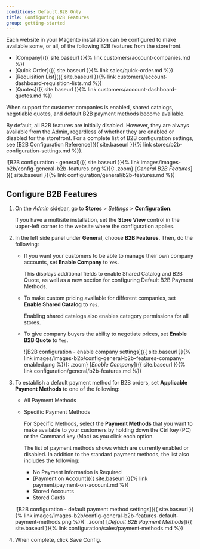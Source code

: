 ```yaml
---
conditions: Default.B2B Only
title: Configuring B2B Features
group: getting-started
---
```


Each website in your Magento installation can be configured to make available some, or all, of the following B2B features from the storefront.

- [Company]({{ site.baseurl }}{% link customers/account-companies.md %})
- [Quick Order]({{ site.baseurl }}{% link sales/quick-order.md %})
- [Requisition List]({{ site.baseurl }}{% link customers/account-dashboard-requisition-lists.md %})
- [Quotes]({{ site.baseurl }}{% link customers/account-dashboard-quotes.md %})

When support for customer companies is enabled, shared catalogs, negotiable quotes, and default B2B payment methods become available.

By default, all B2B features are initially disabled. However, they are always available from the Admin, regardless of whether they are enabled or disabled for the storefront. For a complete list of B2B configuration settings, see [B2B Configuration Reference]({{ site.baseurl }}{% link stores/b2b-configuration-settings.md %}).

![B2B configuration - general]({{ site.baseurl }}{% link images/images-b2b/config-general-b2b-features.png %}){: .zoom}
[_General B2B Features_]({{ site.baseurl }}{% link configuration/general/b2b-features.md %})

## Configure B2B Features

1. On the _Admin_ sidebar, go to **Stores** > _Settings_ > **Configuration**.

    If you have a multisite installation, set the **Store View** control in the upper-left corner to the website where the configuration applies.

1. In the left side panel under **General**, choose **B2B Features**. Then, do the following:

    - If you want your customers to be able to manage their own company accounts, set **Enable Company** to `Yes`.

      This displays additional fields to enable Shared Catalog and B2B Quote, as well as a new section for configuring Default B2B Payment Methods.

    - To make custom pricing available for different companies, set **Enable Shared Catalog** to `Yes`.

      Enabling shared catalogs also enables category permissions for all stores.

    - To give company buyers the ability to negotiate prices, set **Enable B2B Quote** to `Yes`.

      ![B2B configuration - enable company settings]({{ site.baseurl }}{% link images/images-b2b/config-general-b2b-features-company-enabled.png %}){: .zoom}
      [_Enable Company_]({{ site.baseurl }}{% link configuration/general/b2b-features.md %})

1. To establish a default payment method for B2B orders, set **Applicable Payment Methods** to one of the following:

    - All Payment Methods

    - Specific Payment Methods

      For Specific Methods, select the **Payment Methods** that you want to make available to your customers by holding down the Ctrl key (PC) or the Command key (Mac) as you click each option.

      The list of payment methods shows which are currently enabled or disabled. In addition to the standard payment methods, the list also includes the following:

      - No Payment Information is Required
      - [Payment on Account]({{ site.baseurl }}{% link payment/payment-on-account.md %})
      - Stored Accounts
      - Stored Cards

    ![B2B configuration - default payment method settings]({{ site.baseurl }}{% link images/images-b2b/config-general-b2b-features-default-payment-methods.png %}){: .zoom}
    [_Default B2B Payment Methods_]({{ site.baseurl }}{% link configuration/sales/payment-methods.md %})

1. When complete, click <span class="btn">Save Config</span>.
